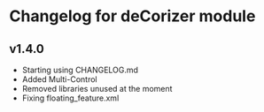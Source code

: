 # Changelog for deCorizer module

## v1.4.0
- Starting using CHANGELOG.md
- Added Multi-Control
- Removed libraries unused at the moment
- Fixing floating_feature.xml
